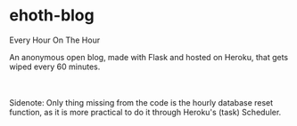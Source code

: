 # ehoth-blog
Every Hour On The Hour

An anonymous open blog, made with Flask and hosted on Heroku, that gets wiped every 60 minutes.

<br><br>
Sidenote:
Only thing missing from the code is the hourly database reset function, as it is more practical to do it through Heroku's (task) Scheduler.
